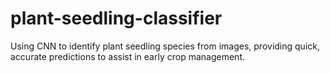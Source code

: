 # plant-seedling-classifier
Using CNN to identify plant seedling species from images, providing quick, accurate predictions to assist in early crop management.
